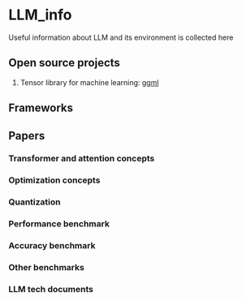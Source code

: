 # LLM_info
Useful information about LLM and its environment is collected here

## Open source projects

1. Tensor library for machine learning: [ggml](https://github.com/ggerganov/ggml)

## Frameworks

## Papers

### Transformer and attention concepts

### Optimization concepts

### Quantization

### Performance benchmark

### Accuracy benchmark

### Other benchmarks

### LLM tech documents
